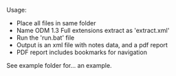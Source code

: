 Usage:

- Place all files in same folder
- Name ODM 1.3 Full extensions extract as 'extract.xml'
- Run the 'run.bat' file
- Output is an xml file with notes data, and a pdf report
- PDF report includes bookmarks for navigation

See example folder for... an example.